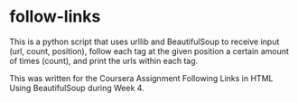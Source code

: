 # follow-links
This is a python script that uses urllib and BeautifulSoup to receive input (url, count, position), follow each <a> tag at the given position a certain amount of times (count), and print the urls within each <a> tag.

This was written for the Coursera Assignment Following Links in HTML Using BeautifulSoup during Week 4.

